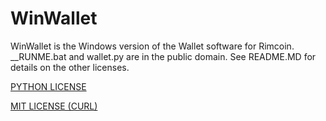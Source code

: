 # WinWallet
WinWallet is the Windows version of the Wallet software for Rimcoin. __RUNME.bat and wallet.py are in the public domain. See README.MD for details on the other licenses. 

[PYTHON LICENSE](https://docs.python.org/3.6/license.html#psf-license-agreement-for-python-release)

[MIT LICENSE (CURL)](https://mit-license.org)
